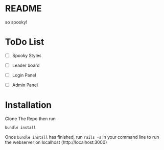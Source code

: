 # README

so spooky!


# ToDo List

- [ ] Spooky Styles
- [ ] Leader board
- [ ] Login Panel
- [ ] Admin Panel


# Installation

Clone The Repo then run 
```bash
bundle install
```

Once `bundle install` has finished, run `rails -s` in your command line to run the webserver on localhost  (http://localhost:3000)